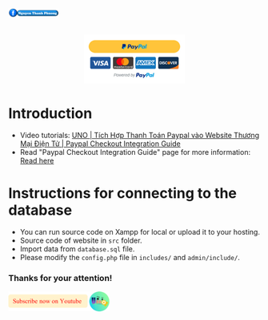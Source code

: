 <a href="https://www.facebook.com/phuonguno.vn" target="_blank">
    <img width="20%" height="20%" src="/img/facebook-link.png" alt="Nguyen Thanh Phuong" >
</a>


<p align="center">
    <br/>
    <a href="https://github.com/phuonguno98/Paypal-integration-demo">	
        <img width="40%" height="40%" src="/img/paypal_demo.png" alt="Paypal Integration Demo">
    </a>
</p>


# Introduction
- Video tutorials: [UNO | Tích Hợp Thanh Toán Paypal vào Website Thương Mại Điện Tử | Paypal Checkout Integration Guide](https://youtu.be/0ewhTv9Gaak)
- Read "Paypal Checkout Integration Guide" page for more information: [Read here](https://developer.paypal.com/docs/archive/checkout/integrate/)


# Instructions for connecting to the database
- You can run source code on Xampp for local or upload it to your hosting.
- Source code of website in `src` folder.
- Import data from `database.sql` file.
- Please modify the `config.php` file in `includes/` and `admin/include/`.


### Thanks for your attention!
<a href="https://www.youtube.com/channel/UC-6N3f9UQso0_JmU2O457pA?sub_confirmation=1" target="_blank">
  <img width="40%" height="40%" src="/img/Subscribe-Youtube.png" alt="Uno Channel" >
</a>

